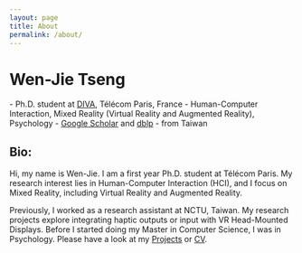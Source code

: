 ```yaml
---
layout: page
title: About
permalink: /about/
---
```

<h1><b>Wen-Jie Tseng</b></h1>
- Ph.D. student at <a href="https://diva.telecom-paristech.fr/">DIVA</a>, T&eacute;l&eacute;com Paris, France
- Human-Computer Interaction, Mixed Reality (Virtual Reality and Augmented Reality), Psychology
- <a href="https://scholar.google.com.tw/citations?user=1XUzM-UAAAAJ&hl=zh-TW">Google Scholar</a> and <a href="https://dblp.uni-trier.de/pers/hd/t/Tseng_0002:Wen=Jie">dblp</a>
- from Taiwan

<h2>Bio:</h2>
<p>Hi, my name is Wen-Jie. I am a first year Ph.D. student at T&eacute;l&eacute;com Paris. My research interest lies in Human-Computer Interaction (HCI), and I focus on Mixed Reality, including Virtual Reality and Augmented Reality.</p>

<p>Previously, I worked as a research assistant at NCTU, Taiwan. My research projects explore integrating haptic outputs or input with VR Head-Mounted Displays. Before I started doing my Master in Computer Science, I was in Psychology. Please have a look at my <a href="http://wenjietseng.github.io/projects/">Projects</a> or <a href="http://wenjietseng.github.io/documents/CV_Wen_Jie_Tseng.pdf">CV</a>.</p>

<!-- <ul style="list-style-type: none; margin-left: 0px;">
<li> 
    <a class="cv-img" href="http://wenjietseng.github.io/documents/CV_Wen_Jie_Tseng.pdf">
        <img src="https://wenjietseng.github.io/images/cv.png" width="40px">
    </a>
    <a href="mailto:wen-jie.tseng@telecom-paris.fr">
        <img src="https://wenjietseng.github.io/images/email.png" width="40px">
    </a>
</li>
</ul> -->





<!-- Currently he focuses on <i>Augmented Humanity: Exploring Ethical, Social, and Political Challenges in Mixed Reality (AR/VR).</i> -->

<!-- **Bio:** Wen-Jie is a research assistant in Computer Science at National Chiao Tung University, Taiwan. He received his Master's degree in CS at NCTU in June 2019. His previous projects focus on integrating input and output with the Head-Mounted Displays (HMD) for virtual reality, for example, 
<a href="http://wenjietseng.github.io/projects/FacePush/"><b>FacePush</b></a>
 and 
<a href="http://wenjietseng.github.io/projects/FaceWidgets/"><b>FaceWidgets</b></a>.
Besides research, he loves beer and plays bass. -->

<!-- - My previous work has explored integrating haptic outputs and input with head-mounted displays:
    - <a href="http://wenjietseng.github.io/projects/FacePush/"><b>FacePush</b></a>
    - <a href="http://wenjietseng.github.io/projects/FaceWidgets/"><b>FaceWidgets</b></a>
    - <a href="http://wenjietseng.github.io/projects/SkinStrokeDisplay/"><b>Skin-Stroke Displays (in HMD)</b></a> -->
<!-- <h1><b>Bio:</b></h1> -->
<!-- Wen-Jie is a research assistant in Computer Science at National Chiao Tung University, Taiwan. He received his Master's degree in CS at NCTU in June 2019. His previous projects focus on integrating input and output with the Head-Mounted Displays (HMD) for virtual reality, including, <a href="http://wenjietseng.github.io/projects/FacePush/"><b>FacePush</b></a> and <a href="http://wenjietseng.github.io/projects/FaceWidgets/"><b>FaceWidgets</b></a>. Beyond the research, he loves beer and plays bass. -->